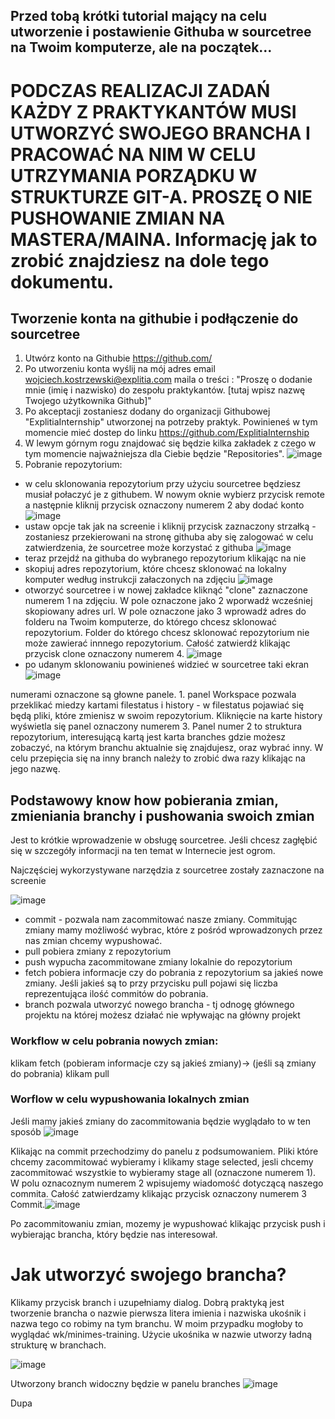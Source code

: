 ## Przed tobą krótki tutorial mający na celu utworzenie i postawienie Githuba w sourcetree na Twoim komputerze, ale na początek...

# PODCZAS REALIZACJI ZADAŃ KAŻDY Z PRAKTYKANTÓW MUSI UTWORZYĆ SWOJEGO BRANCHA I PRACOWAĆ NA NIM W CELU UTRZYMANIA PORZĄDKU W STRUKTURZE GIT-A. PROSZĘ O NIE PUSHOWANIE ZMIAN NA MASTERA/MAINA. Informację jak to zrobić znajdziesz na dole tego dokumentu.

## Tworzenie konta na githubie i podłączenie do sourcetree
1. Utwórz konto na Githubie https://github.com/
2. Po utworzeniu konta wyślij na mój adres email wojciech.kostrzewski@explitia.com maila o treści : "Proszę o dodanie mnie (imię i nazwisko) do zespołu praktykantów.
 [tutaj wpisz nazwę Twojego użytkownika Github]"
3. Po akceptacji zostaniesz dodany do organizacji Githubowej "ExplitiaInternship" utworzonej na potrzeby praktyk. Powinieneś w tym momencie mieć dostep do linku https://github.com/ExplitiaInternship
4. W lewym górnym rogu znajdować się będzie kilka zakładek z czego w tym momencie najważniejsza dla Ciebie będzie "Repositories".
![image](https://github.com/ExplitiaInternship/Documentation/assets/163396037/35cbc12f-e09e-402b-87e4-a5f957bdd822)
5. Pobranie repozytorium:
- w celu sklonowania repozytorium przy użyciu sourcetree będziesz musiał połaczyć je z githubem. W nowym oknie wybierz przycisk remote a następnie kliknij przycisk oznaczony numerem 2 aby dodać konto 
![image](https://github.com/ExplitiaInternship/Documentation/assets/163396037/2ccf7bc0-cb56-4e4e-9718-b03dcd2c96bf)
- ustaw opcje tak jak na screenie i kliknij przycisk zaznaczony strzałką - zostaniesz przekierowani na stronę githuba aby się zalogować w celu zatwierdzenia, że sourcetree może korzystać z githuba
 ![image](https://github.com/ExplitiaInternship/Documentation/assets/163396037/66eb68ed-75d5-4994-adca-c059130c3e5e)
- teraz przejdź na githuba do wybranego repozytorium klikając na nie
- skopiuj adres repozytorium, które chcesz sklonować na lokalny komputer według instrukcji załaczonych na zdjęciu 
![image](https://github.com/ExplitiaInternship/Documentation/assets/163396037/813b82e2-9e2d-4edd-92ec-c1975314ece7)
- otworzyć sourcetree i w nowej zakładce kliknąć "clone" zaznaczone numerem 1 na zdjęciu. W pole oznaczone jako 2 wporwadź wcześniej skopiowany adres url. W pole oznaczone jako 3 wprowadź adres do folderu na Twoim komputerze, do którego chcesz sklonować repozytorium. Folder do którego chcesz sklonować repozytorium nie może zawierać innnego repozytorium. Całość zatwierdź klikając przycisk clone oznaczony numerem 4. 
![image](https://github.com/ExplitiaInternship/Documentation/assets/163396037/83f814d4-4524-4a07-8703-1aa916b368e4)
- po udanym sklonowaniu powinieneś widzieć w sourcetree taki ekran 
![image](https://github.com/ExplitiaInternship/Documentation/assets/163396037/37f38a49-9297-4170-a7d1-57976ecfc499)

numerami oznaczone są głowne panele. 1. panel Workspace pozwala przeklikać miedzy kartami filestatus i history - w filestatus pojawiać się będą pliki, które zmienisz w swoim repozytorium. Kliknięcie na karte history wyświetla się panel oznaczony numerem 3. Panel numer 2 to struktura repozytorium, interesującą kartą jest karta branches gdzie możesz zobaczyć, na którym branchu aktualnie się znajdujesz, oraz wybrać inny. W celu przepięcia się na inny branch należy to zrobić dwa razy klikając na jego nazwę.


## Podstawowy know how pobierania zmian, zmieniania branchy i pushowania swoich zmian

Jest to krótkie wprowadzenie w obsługę sourcetree. Jeśli chcesz zagłębić się w szczegóły informacji na ten temat w Internecie jest ogrom.

Najczęściej wykorzystywane narzędzia z sourcetree zostały zaznaczone na screenie 

![image](https://github.com/ExplitiaInternship/Documentation/assets/163396037/5d6d7a11-00e3-49f2-b8e0-70dae312e7eb)

- commit - pozwala nam zacommitować nasze zmiany. Commitując zmiany mamy możliwość wybrac, które z pośród wprowadzonych przez nas zmian chcemy wypushować.
- pull pobiera zmiany z repozytorium
- push wypucha zacommitowane zmiany lokalnie do repozytorium
- fetch pobiera informacje czy do pobrania z repozytorium sa jakieś nowe zmiany. Jeśli jakieś są to przy przycisku pull pojawi się liczba reprezentująca ilość commitów do pobrania.
- branch pozwala utworzyć nowego brancha - tj odnogę głównego projektu na której możesz działać nie wpływając na główny projekt

### Workflow w celu pobrania nowych zmian:

klikam fetch (pobieram informacje czy są jakieś zmiany)-> (jeśli są zmiany do pobrania) klikam pull

### Worflow w celu wypushowania lokalnych zmian 

Jeśli mamy jakieś zmiany do zacommitowania będzie wyglądało to w ten sposób ![image](https://github.com/ExplitiaInternship/Documentation/assets/163396037/68b76227-4832-4471-967d-fd07fdb2d2ef)

Klikając na commit przechodzimy do panelu z podsumowaniem. Pliki które chcemy zacommitować wybieramy i klikamy stage selected, jesli chcemy zacommitować wszystkie to wybieramy stage all (oznaczone numerem 1). W polu oznacoznym numerem 2 wpisujemy wiadomość dotyczącą naszego commita. Całość zatwierdzamy klikając przycisk oznaczony numerem 3 Commit.![image](https://github.com/ExplitiaInternship/Documentation/assets/163396037/5d61b310-d4d0-42ac-aa78-fa51a663262a)
 
Po zacommitowaniu zmian, mozemy je wypushować klikając przycisk push i wybierając brancha, który będzie nas interesował. 






# Jak utworzyć swojego brancha?

Klikamy przycisk branch i uzupełniamy dialog. Dobrą praktyką jest tworzenie brancha o nazwie pierwsza litera imienia i nazwiska ukośnik i nazwa tego co robimy na tym branchu. W moim przypadku mogłoby to wyglądać wk/minimes-training. Użycie ukośnika w nazwie utworzy ładną strukturę w branchach.

![image](https://github.com/ExplitiaInternship/Documentation/assets/163396037/0b48af62-2ecf-4a99-9f26-5bb293e41a58)

Utworzony branch widoczny będzie w panelu branches 
![image](https://github.com/ExplitiaInternship/Documentation/assets/163396037/6afeb1fd-2612-44a1-958f-eff66a46c32c)

Dupa





